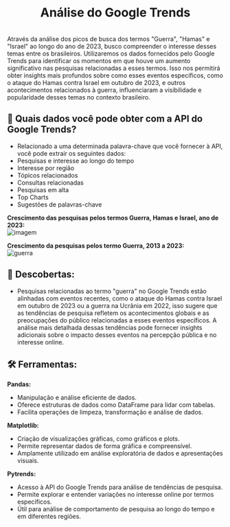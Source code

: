 <h1 align="center">Análise do Google Trends</h1>
<br>
Através da análise dos picos de busca dos termos "Guerra", "Hamas" e "Israel" ao longo do ano de 2023, busco compreender o interesse desses temas entre os brasileiros. Utilizaremos os dados fornecidos pelo Google Trends para identificar os momentos em que houve um aumento significativo nas pesquisas relacionadas a esses termos. Isso nos permitirá obter insights mais profundos sobre como esses eventos específicos, como o ataque do Hamas contra Israel em outubro de 2023, e outros acontecimentos relacionados à guerra, influenciaram a visibilidade e popularidade desses temas no contexto brasileiro.
<br>

<h2 align="left">🔎 Quais dados você pode obter com a API do Google Trends?</h2>

 - Relacionado a uma determinada palavra-chave que você fornecer à API, você pode extrair os seguintes dados:
 - Pesquisas e interesse ao longo do tempo
 - Interesse por região
 - Tópicos relacionados
 - Consultas relacionadas
 - Pesquisas em alta
 - Top Charts
 - Sugestões de palavras-chave

**Crescimento das pesquisas pelos termos Guerra, Hamas e Israel, ano de 2023:**
<br>
![imagem](https://github.com/rddamasceno/google_trends_guerra_python/assets/55591959/c4228995-3f0e-4b01-a10a-699e506df766)

**Crescimento da pesquisas pelos termo Guerra, 2013 a 2023:**
<br>
![guerra](https://github.com/rddamasceno/google_trends_guerra_python/assets/55591959/2e796eb8-c5fe-4c15-888e-6ba79561dd32)

<h2 align="left">🔎 Descobertas:</h2>

 - Pesquisas relacionadas ao termo "guerra" no Google Trends estão alinhadas com eventos recentes, como o ataque do Hamas contra Israel em outubro de 2023 ou a guerra na Ucrânia em 2022, 
isso sugere que as tendências de pesquisa refletem os acontecimentos globais e as preocupações do público relacionadas a esses eventos específicos. A análise mais detalhada dessas tendências pode fornecer insights adicionais sobre o impacto desses eventos na percepção pública e no interesse online.

<h2 align="left"> 🛠️ Ferramentas:</h2>

**Pandas:**
 - Manipulação e análise eficiente de dados.
 - Oferece estruturas de dados como DataFrame para lidar com tabelas.
 - Facilita operações de limpeza, transformação e análise de dados.

**Matplotlib:**
 - Criação de visualizações gráficas, como gráficos e plots.
 - Permite representar dados de forma gráfica e compreensível.
 - Amplamente utilizado em análise exploratória de dados e apresentações visuais.

**Pytrends:**
 - Acesso à API do Google Trends para análise de tendências de pesquisa.
 - Permite explorar e entender variações no interesse online por termos específicos.
 - Útil para análise de comportamento de pesquisa ao longo do tempo e em diferentes regiões.
